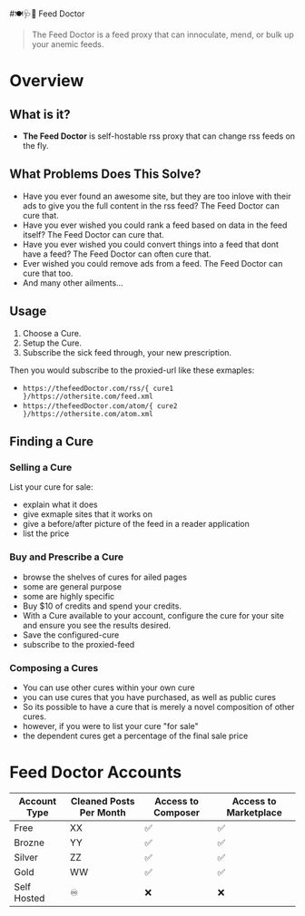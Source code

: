 #🍽🩺💉 Feed Doctor

> The Feed Doctor is a feed proxy that can innoculate, mend, or bulk up your anemic feeds.

# Overview

## What is it?
- **The Feed Doctor** is self-hostable rss proxy that can change rss feeds on the fly.

## What Problems Does This Solve?
- Have you ever found an awesome site, but they are too inlove with their ads to give you the full content in the rss feed? The Feed Doctor can cure that.
- Have you ever wished you could rank a feed based on data in the feed itself? The Feed Doctor can cure that.
- Have you ever wished you could convert things into a feed that dont have a feed? The Feed Doctor can often cure that.
- Ever wished you could remove ads from a feed. The Feed Doctor can cure that too. 
- And many other ailments...

## Usage

1. Choose a Cure.
2. Setup the Cure.
3. Subscribe the sick feed through, your new prescription.

Then you would subscribe to the proxied-url like these exmaples:

- `https://thefeedDoctor.com/rss/{ cure1 }/https://othersite.com/feed.xml`
- `https://thefeedDoctor.com/atom/{ cure2 }/https://othersite.com/atom.xml`

## Finding a Cure
  
### Selling a Cure

List your cure for sale:

- explain what it does
- give exmaple sites that it works on
- give a before/after picture of the feed in a reader application
- list the price
  
### Buy and Prescribe a Cure

- browse the shelves of cures for ailed pages
- some are general purpose
- some are highly specific
- Buy $10 of credits and spend your credits.
- With a Cure available to your account, configure the cure for your site and ensure you see the results desired.
- Save the configured-cure
- subscribe to the proxied-feed

### Composing a Cures

- You can use other cures within your own cure
- you can use cures that you have purchased, as well as public cures
- So its possible to have a cure that is merely a novel composition of other cures.
- however, if you were to list your cure "for sale"
- the dependent cures get a percentage of the final sale price

# Feed Doctor Accounts

| Account Type | Cleaned Posts Per Month | Access to Composer | Access to Marketplace | 
|--------------|-------------------------|--------------------|-----------------------|
| Free | XX | ✅ | ✅ | 
| Brozne | YY | ✅ | ✅ | 
| Silver | ZZ | ✅ | ✅ | 
| Gold  | WW | ✅ | ✅ | 
| Self Hosted | ♾ | ❌ | ❌ |
